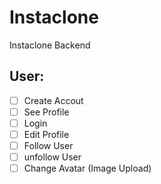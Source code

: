 #  Instaclone

Instaclone Backend

## User:

- [ ] Create Accout
- [ ] See Profile
- [ ] Login
- [ ] Edit Profile
- [ ] Follow User
- [ ] unfollow User
- [ ] Change Avatar (Image Upload)
